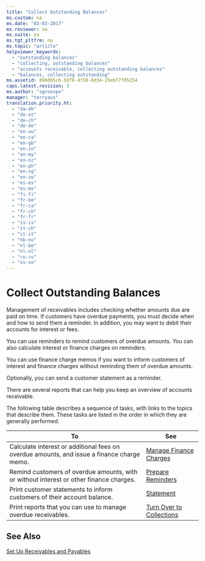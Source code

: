 ```yaml
---
title: "Collect Outstanding Balances"
ms.custom: na
ms.date: "03-03-2017"
ms.reviewer: na
ms.suite: na
ms.tgt_pltfrm: na
ms.topic: "article"
helpviewer_keywords: 
  - "outstanding balances"
  - "collecting, outstanding balances"
  - "accounts receivable, collecting outstanding balances"
  - "balances, collecting outstanding"
ms.assetid: 8960b5cb-58f6-4f50-8d34-25ebf7f05254
caps.latest.revision: 3
ms.author: "sgroespe"
manager: "terryaus"
translation.priority.ht: 
  - "da-dk"
  - "de-at"
  - "de-ch"
  - "de-de"
  - "en-au"
  - "en-ca"
  - "en-gb"
  - "en-in"
  - "en-my"
  - "en-nz"
  - "en-ph"
  - "en-sg"
  - "en-zw"
  - "es-es"
  - "es-mx"
  - "fi-fi"
  - "fr-be"
  - "fr-ca"
  - "fr-ch"
  - "fr-fr"
  - "is-is"
  - "it-ch"
  - "it-it"
  - "nb-no"
  - "nl-be"
  - "nl-nl"
  - "ru-ru"
  - "sv-se"
---
```

# Collect Outstanding Balances
Management of receivables includes checking whether amounts due are paid on time. If customers have overdue payments, you must decide when and how to send them a reminder. In addition, you may want to debit their accounts for interest or fees.  
  
 You can use reminders to remind customers of overdue amounts. You can also calculate interest or finance charges on reminders.  
  
 You can use finance charge memos if you want to inform customers of interest and finance charges without reminding them of overdue amounts.  
  
 Optionally, you can send a customer statement as a reminder.  
  
 There are several reports that can help you keep an overview of accounts receivable.  
  
 The following table describes a sequence of tasks, with links to the topics that describe them. These tasks are listed in the order in which they are generally performed.  
  
|**To**|**See**|  
|------------|-------------|  
|Calculate interest or additional fees on overdue amounts, and issue a finance charge memo.|[Manage Finance Charges](../Finance/manage-finance-charges.md)|  
|Remind customers of overdue amounts, with or without interest or other finance charges.|[Prepare Reminders](../Finance/prepare-reminders.md)|  
|Print customer statements to inform customers of their account balance.|[Statement](../Topic/\($%20R_116%20Statement%20$\).md)|  
|Print reports that you can use to manage overdue receivables.|[Turn Over to Collections](../Finance/turn-over-to-collections.md)|  
  
## See Also  
 [Set Up Receivables and Payables](../Finance/set-up-receivables-and-payables.md)
